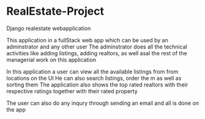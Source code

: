 # RealEstate-Project
Django realestate webapplication

This application in a fullStack web app which can be used by an adminstrator and any other user
The adminstrator does all the technical activities like adding listings, adding realtors, as well asal the rest of 
the managerial work on this application

In this application a user can view all the available listings from from locations on the UI
He can also search listings, order the m as well as sorting them
The application also shows the top rated realtors with their respective ratings together with their rated property

The user can also do any inqury through sending an email and all is done on the app
